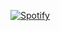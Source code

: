 [![Spotify](https://novatorem.vercel.app/api/spotify?background_color=0d1117&border_color=ffffff)](https://open.spotify.com/user/31wyuhebanposevpyawgcedvpwfu)
